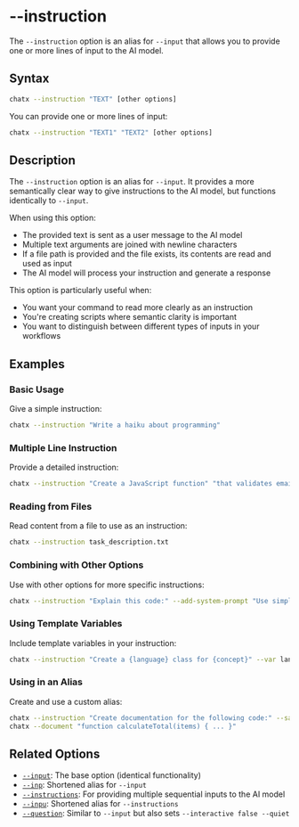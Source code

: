 # --instruction

The `--instruction` option is an alias for `--input` that allows you to provide one or more lines of input to the AI model.

## Syntax

```bash
chatx --instruction "TEXT" [other options]
```

You can provide one or more lines of input:

```bash
chatx --instruction "TEXT1" "TEXT2" [other options]
```

## Description

The `--instruction` option is an alias for `--input`. It provides a more semantically clear way to give instructions to the AI model, but functions identically to `--input`.

When using this option:
- The provided text is sent as a user message to the AI model
- Multiple text arguments are joined with newline characters
- If a file path is provided and the file exists, its contents are read and used as input
- The AI model will process your instruction and generate a response

This option is particularly useful when:
- You want your command to read more clearly as an instruction
- You're creating scripts where semantic clarity is important
- You want to distinguish between different types of inputs in your workflows

## Examples

### Basic Usage

Give a simple instruction:

```bash
chatx --instruction "Write a haiku about programming"
```

### Multiple Line Instruction

Provide a detailed instruction:

```bash
chatx --instruction "Create a JavaScript function" "that validates email addresses" "and returns a Boolean result"
```

### Reading from Files

Read content from a file to use as an instruction:

```bash
chatx --instruction task_description.txt
```

### Combining with Other Options

Use with other options for more specific instructions:

```bash
chatx --instruction "Explain this code:" --add-system-prompt "Use simple terms"
```

### Using Template Variables

Include template variables in your instruction:

```bash
chatx --instruction "Create a {language} class for {concept}" --var language=Python --var concept="binary search tree"
```

### Using in an Alias

Create and use a custom alias:

```bash
chatx --instruction "Create documentation for the following code:" --save-alias document
chatx --document "function calculateTotal(items) { ... }"
```

## Related Options

- [`--input`](input.md): The base option (identical functionality) 
- [`--inp`](inp.md): Shortened alias for `--input`
- [`--instructions`](instructions.md): For providing multiple sequential inputs to the AI model
- [`--inpu`](inpu.md): Shortened alias for `--instructions`
- [`--question`](question.md): Similar to `--input` but also sets `--interactive false --quiet`